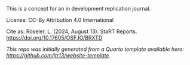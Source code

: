 
This is a concept for an in development replication journal.

License: CC-By Attribution 4.0 International

Cite as: Röseler, L. (2024, August 13). StaRT Reports. https://doi.org/10.17605/OSF.IO/BRXTD

*This repo was initially generated from a Quarto template available here: https://github.com/jtr13/website-template.*

